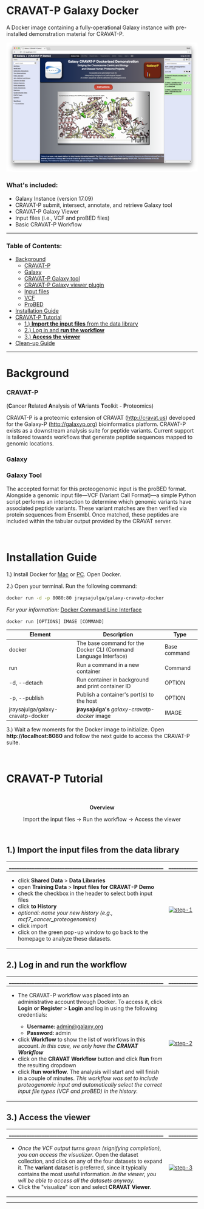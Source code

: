 # CRAVAT-P Galaxy Docker

A Docker image containing a fully-operational Galaxy instance with pre-installed demonstration material for CRAVAT-P.

<a href="#cravat-p-tutorial">![main screen](https://github.com/jraysajulga/cravatp-galaxy-docker/blob/master/graphics/main-screen.png?raw=true)</a>

### What's included:
- Galaxy Instance (version 17.09)
- CRAVAT-P submit, intersect, annotate, and retrieve Galaxy tool
- CRAVAT-P Galaxy Viewer
- Input files (i.e., VCF and proBED files)
- Basic CRAVAT-P Workflow

---

### Table of Contents:
- [Background](#background)
  * [CRAVAT-P](#cravat-p)
  * [Galaxy](#galaxy)
  * [CRAVAT-P Galaxy tool](#galaxy-tool)
  * [CRAVAT-P Galaxy viewer plugin](#installation-guide)
  * [Input files](#installation-guide)
  * [VCF](#installation-guide)
  * [ProBED](#installation-guide)
- [Installation Guide](#installation-guide)
- [CRAVAT-P Tutorial](#cravat-p-tutorial)
  * [1.) **Import the input files** from the data library](#1----import-the-input-files---from-the-data-library)
  * [2.) Log in and **run the workflow**](#2--log-in-and---run-the-workflow--)
  * [3.) **Access the viewer**](#3----access-the-viewer--)
- [Clean-up Guide](#installation-guide)


---

# Background
### CRAVAT-P
(<b>C</b>ancer <b>R</b>elated <b>A</b>nalysis of <b>VA</b>riants <b>T</b>oolkit - <b>P</b>roteomics)

CRAVAT-P is a proteomic extension of CRAVAT (http://cravat.us) developed for the Galaxy-P (http://galaxyp.org) bioinformatics platform. CRAVAT-P exists as a downstream analysis suite for peptide variants. Current support is tailored towards workflows that generate peptide sequences mapped to genomic locations. 

### Galaxy


### Galaxy Tool
The accepted format for this proteogenomic input is the proBED format. Alongside a genomic input file—VCF (Variant Call Format)—a simple Python script performs an intersection to determine which genomic variants have associated peptide variants. These variant matches are then verified via protein sequences from Ensembl. Once matched, these peptides are included within the tabular output provided by the CRAVAT server.

</br>

# Installation Guide
1.) Install Docker for  [Mac](https://docs.docker.com/docker-for-mac/install/) or [PC](https://docs.docker.com/docker-for-windows/install/). Open Docker.

2.) Open your terminal. Run the following command:
```sh
docker run -d -p 8080:80 jraysajulga/galaxy-cravatp-docker
```
*For your information:* [Docker Command Line Interface](https://docs.docker.com/engine/reference/commandline/docker/)
```
docker run [OPTIONS] IMAGE [COMMAND]
```
| Element                           | Description                                                     | Type         |
| --------------------------------- | --------------------------------------------------------------- | -----------  |
| docker                            | The base command for the Docker CLI (Command Language Interface)| Base command |
| run                               | Run a command in a new container                                | Command      |
| -d, --detach                      | Run container in background and print container ID              | OPTION       |
| -p, --publish                     | Publish a container's port(s) to the host                       | OPTION       |
| jraysajulga/galaxy-cravatp-docker | **jraysajulga's** *galaxy-cravatp-docker* image                 | IMAGE        |


3.) Wait a few moments for the Docker image to initialize. 
Open **http://localhost:8080** and follow the next guide to access the CRAVAT-P suite.

</br>

# CRAVAT-P Tutorial

</br>
<p align="center"> <b>Overview</b> </p>
<p align="center"> Import the input files → Run the workflow →  Access the viewer</p>
</br>

## 1.) **Import the input files** from the data library

|_____________________________________________________________|_____________________________________________________________|
| ----------------------------------------------------------- | ----------------------------------------------------------- |
| <ul><li>click **Shared Data** > **Data Libraries**</li><li>open **Training Data** > **Input files for CRAVAT-P Demo**</li><li>check the checkbox in the header to select both input files</li><li>click **to History**</li><li>*optional: name your new history (e.g., mcf7_cancer_proteogenomics)*</li><li>click import</li><li>click on the green pop-up window to go back to the homepage to analyze these datasets.</li></ul>| <a target="_blank" href="http://localhost:8080"><img src="./graphics/input-files.gif" alt="step-1"/></a> |


## 2.) Log in and **run the workflow**

|_____________________________________________________________|_____________________________________________________________|
| ----------------------------------------------------------- | ----------------------------------------------------------- |
| <ul><li>The CRAVAT-P workflow was placed into an administrative account through Docker. To access it, click **Login or Register** > **Login** and log in using the following credentials:</li><ul><li>**Username:** admin@galaxy.org</li><li>**Password:** admin</li></ul><li>click **Workflow** to show the list of workflows in this account. *In this case, we only have the **CRAVAT Workflow***</li><li>click on the **CRAVAT Workflow** button and click **Run** from the resulting dropdown</li><li>click **Run workflow**. The  analysis will start and will finish in a couple of minutes. *This workflow was set to include proteogenomic input and automatically select the correct input file types (VCF and proBED) in the history.*</li></ul>| <a href="http://localhost:8080"><img src="./graphics/workflow.gif" alt="step-2"/></a> |

## 3.) **Access the viewer**

|_____________________________________________________________|_____________________________________________________________|
| ----------------------------------------------------------- | ----------------------------------------------------------- |
| <ul><li>*Once the VCF output turns green (signifying completion), you can access the visualizer.* Open the dataset collection, and click on any of the four datasets to expand it. The **variant** dataset is preferred, since it typically contains the most useful information. *In the viewer, you will be able to access all the datasets anyway.*</li><li>Click the "visualize" icon and select **CRAVAT Viewer**.</li></ul>| <a href="http://localhost:8080"><img src="./graphics/viewer.gif" alt="step-3"/></a> |

---







